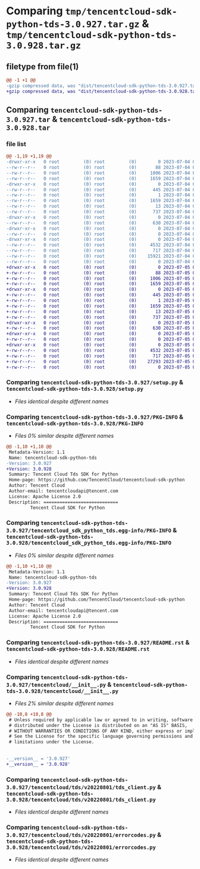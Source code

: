 # Comparing `tmp/tencentcloud-sdk-python-tds-3.0.927.tar.gz` & `tmp/tencentcloud-sdk-python-tds-3.0.928.tar.gz`

## filetype from file(1)

```diff
@@ -1 +1 @@
-gzip compressed data, was "dist/tencentcloud-sdk-python-tds-3.0.927.tar", last modified: Tue Jul  4 00:31:07 2023, max compression
+gzip compressed data, was "dist/tencentcloud-sdk-python-tds-3.0.928.tar", last modified: Wed Jul  5 00:34:58 2023, max compression
```

## Comparing `tencentcloud-sdk-python-tds-3.0.927.tar` & `tencentcloud-sdk-python-tds-3.0.928.tar`

### file list

```diff
@@ -1,19 +1,19 @@
-drwxr-xr-x   0 root         (0) root         (0)        0 2023-07-04 00:31:07.000000 tencentcloud-sdk-python-tds-3.0.927/
--rw-r--r--   0 root         (0) root         (0)       88 2023-07-04 00:31:07.000000 tencentcloud-sdk-python-tds-3.0.927/setup.cfg
--rw-r--r--   0 root         (0) root         (0)     1006 2023-07-04 00:31:07.000000 tencentcloud-sdk-python-tds-3.0.927/setup.py
--rw-r--r--   0 root         (0) root         (0)     1659 2023-07-04 00:31:07.000000 tencentcloud-sdk-python-tds-3.0.927/PKG-INFO
-drwxr-xr-x   0 root         (0) root         (0)        0 2023-07-04 00:31:07.000000 tencentcloud-sdk-python-tds-3.0.927/tencentcloud_sdk_python_tds.egg-info/
--rw-r--r--   0 root         (0) root         (0)      445 2023-07-04 00:31:07.000000 tencentcloud-sdk-python-tds-3.0.927/tencentcloud_sdk_python_tds.egg-info/SOURCES.txt
--rw-r--r--   0 root         (0) root         (0)        1 2023-07-04 00:31:07.000000 tencentcloud-sdk-python-tds-3.0.927/tencentcloud_sdk_python_tds.egg-info/dependency_links.txt
--rw-r--r--   0 root         (0) root         (0)     1659 2023-07-04 00:31:07.000000 tencentcloud-sdk-python-tds-3.0.927/tencentcloud_sdk_python_tds.egg-info/PKG-INFO
--rw-r--r--   0 root         (0) root         (0)       13 2023-07-04 00:31:07.000000 tencentcloud-sdk-python-tds-3.0.927/tencentcloud_sdk_python_tds.egg-info/top_level.txt
--rw-r--r--   0 root         (0) root         (0)      737 2023-07-04 00:31:07.000000 tencentcloud-sdk-python-tds-3.0.927/README.rst
-drwxr-xr-x   0 root         (0) root         (0)        0 2023-07-04 00:31:07.000000 tencentcloud-sdk-python-tds-3.0.927/tencentcloud/
--rw-r--r--   0 root         (0) root         (0)      630 2023-07-04 00:31:07.000000 tencentcloud-sdk-python-tds-3.0.927/tencentcloud/__init__.py
-drwxr-xr-x   0 root         (0) root         (0)        0 2023-07-04 00:31:07.000000 tencentcloud-sdk-python-tds-3.0.927/tencentcloud/tds/
--rw-r--r--   0 root         (0) root         (0)        0 2023-07-04 00:31:07.000000 tencentcloud-sdk-python-tds-3.0.927/tencentcloud/tds/__init__.py
-drwxr-xr-x   0 root         (0) root         (0)        0 2023-07-04 00:31:07.000000 tencentcloud-sdk-python-tds-3.0.927/tencentcloud/tds/v20220801/
--rw-r--r--   0 root         (0) root         (0)     4532 2023-07-04 00:31:07.000000 tencentcloud-sdk-python-tds-3.0.927/tencentcloud/tds/v20220801/tds_client.py
--rw-r--r--   0 root         (0) root         (0)      717 2023-07-04 00:31:07.000000 tencentcloud-sdk-python-tds-3.0.927/tencentcloud/tds/v20220801/errorcodes.py
--rw-r--r--   0 root         (0) root         (0)    15921 2023-07-04 00:31:07.000000 tencentcloud-sdk-python-tds-3.0.927/tencentcloud/tds/v20220801/models.py
--rw-r--r--   0 root         (0) root         (0)        0 2023-07-04 00:31:07.000000 tencentcloud-sdk-python-tds-3.0.927/tencentcloud/tds/v20220801/__init__.py
+drwxr-xr-x   0 root         (0) root         (0)        0 2023-07-05 00:34:58.000000 tencentcloud-sdk-python-tds-3.0.928/
+-rw-r--r--   0 root         (0) root         (0)       88 2023-07-05 00:34:58.000000 tencentcloud-sdk-python-tds-3.0.928/setup.cfg
+-rw-r--r--   0 root         (0) root         (0)     1006 2023-07-05 00:34:58.000000 tencentcloud-sdk-python-tds-3.0.928/setup.py
+-rw-r--r--   0 root         (0) root         (0)     1659 2023-07-05 00:34:58.000000 tencentcloud-sdk-python-tds-3.0.928/PKG-INFO
+drwxr-xr-x   0 root         (0) root         (0)        0 2023-07-05 00:34:58.000000 tencentcloud-sdk-python-tds-3.0.928/tencentcloud_sdk_python_tds.egg-info/
+-rw-r--r--   0 root         (0) root         (0)      445 2023-07-05 00:34:58.000000 tencentcloud-sdk-python-tds-3.0.928/tencentcloud_sdk_python_tds.egg-info/SOURCES.txt
+-rw-r--r--   0 root         (0) root         (0)        1 2023-07-05 00:34:58.000000 tencentcloud-sdk-python-tds-3.0.928/tencentcloud_sdk_python_tds.egg-info/dependency_links.txt
+-rw-r--r--   0 root         (0) root         (0)     1659 2023-07-05 00:34:58.000000 tencentcloud-sdk-python-tds-3.0.928/tencentcloud_sdk_python_tds.egg-info/PKG-INFO
+-rw-r--r--   0 root         (0) root         (0)       13 2023-07-05 00:34:58.000000 tencentcloud-sdk-python-tds-3.0.928/tencentcloud_sdk_python_tds.egg-info/top_level.txt
+-rw-r--r--   0 root         (0) root         (0)      737 2023-07-05 00:34:58.000000 tencentcloud-sdk-python-tds-3.0.928/README.rst
+drwxr-xr-x   0 root         (0) root         (0)        0 2023-07-05 00:34:58.000000 tencentcloud-sdk-python-tds-3.0.928/tencentcloud/
+-rw-r--r--   0 root         (0) root         (0)      630 2023-07-05 00:34:58.000000 tencentcloud-sdk-python-tds-3.0.928/tencentcloud/__init__.py
+drwxr-xr-x   0 root         (0) root         (0)        0 2023-07-05 00:34:58.000000 tencentcloud-sdk-python-tds-3.0.928/tencentcloud/tds/
+-rw-r--r--   0 root         (0) root         (0)        0 2023-07-05 00:34:58.000000 tencentcloud-sdk-python-tds-3.0.928/tencentcloud/tds/__init__.py
+drwxr-xr-x   0 root         (0) root         (0)        0 2023-07-05 00:34:58.000000 tencentcloud-sdk-python-tds-3.0.928/tencentcloud/tds/v20220801/
+-rw-r--r--   0 root         (0) root         (0)     4532 2023-07-05 00:34:58.000000 tencentcloud-sdk-python-tds-3.0.928/tencentcloud/tds/v20220801/tds_client.py
+-rw-r--r--   0 root         (0) root         (0)      717 2023-07-05 00:34:58.000000 tencentcloud-sdk-python-tds-3.0.928/tencentcloud/tds/v20220801/errorcodes.py
+-rw-r--r--   0 root         (0) root         (0)    27293 2023-07-05 00:34:58.000000 tencentcloud-sdk-python-tds-3.0.928/tencentcloud/tds/v20220801/models.py
+-rw-r--r--   0 root         (0) root         (0)        0 2023-07-05 00:34:58.000000 tencentcloud-sdk-python-tds-3.0.928/tencentcloud/tds/v20220801/__init__.py
```

### Comparing `tencentcloud-sdk-python-tds-3.0.927/setup.py` & `tencentcloud-sdk-python-tds-3.0.928/setup.py`

 * *Files identical despite different names*

### Comparing `tencentcloud-sdk-python-tds-3.0.927/PKG-INFO` & `tencentcloud-sdk-python-tds-3.0.928/PKG-INFO`

 * *Files 0% similar despite different names*

```diff
@@ -1,10 +1,10 @@
 Metadata-Version: 1.1
 Name: tencentcloud-sdk-python-tds
-Version: 3.0.927
+Version: 3.0.928
 Summary: Tencent Cloud Tds SDK for Python
 Home-page: https://github.com/TencentCloud/tencentcloud-sdk-python
 Author: Tencent Cloud
 Author-email: tencentcloudapi@tencent.com
 License: Apache License 2.0
 Description: ============================
         Tencent Cloud SDK for Python
```

### Comparing `tencentcloud-sdk-python-tds-3.0.927/tencentcloud_sdk_python_tds.egg-info/PKG-INFO` & `tencentcloud-sdk-python-tds-3.0.928/tencentcloud_sdk_python_tds.egg-info/PKG-INFO`

 * *Files 0% similar despite different names*

```diff
@@ -1,10 +1,10 @@
 Metadata-Version: 1.1
 Name: tencentcloud-sdk-python-tds
-Version: 3.0.927
+Version: 3.0.928
 Summary: Tencent Cloud Tds SDK for Python
 Home-page: https://github.com/TencentCloud/tencentcloud-sdk-python
 Author: Tencent Cloud
 Author-email: tencentcloudapi@tencent.com
 License: Apache License 2.0
 Description: ============================
         Tencent Cloud SDK for Python
```

### Comparing `tencentcloud-sdk-python-tds-3.0.927/README.rst` & `tencentcloud-sdk-python-tds-3.0.928/README.rst`

 * *Files identical despite different names*

### Comparing `tencentcloud-sdk-python-tds-3.0.927/tencentcloud/__init__.py` & `tencentcloud-sdk-python-tds-3.0.928/tencentcloud/__init__.py`

 * *Files 2% similar despite different names*

```diff
@@ -10,8 +10,8 @@
 # Unless required by applicable law or agreed to in writing, software
 # distributed under the License is distributed on an "AS IS" BASIS,
 # WITHOUT WARRANTIES OR CONDITIONS OF ANY KIND, either express or implied.
 # See the License for the specific language governing permissions and
 # limitations under the License.
 
 
-__version__ = '3.0.927'
+__version__ = '3.0.928'
```

### Comparing `tencentcloud-sdk-python-tds-3.0.927/tencentcloud/tds/v20220801/tds_client.py` & `tencentcloud-sdk-python-tds-3.0.928/tencentcloud/tds/v20220801/tds_client.py`

 * *Files identical despite different names*

### Comparing `tencentcloud-sdk-python-tds-3.0.927/tencentcloud/tds/v20220801/errorcodes.py` & `tencentcloud-sdk-python-tds-3.0.928/tencentcloud/tds/v20220801/errorcodes.py`

 * *Files identical despite different names*

